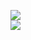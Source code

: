 [![](https://img.shields.io/badge/Made%20With-Github%20Spray-lightgrey.svg?style=for-the-badge&logo=github)](https://github.com/Annihil/github-spray#18581)  
[![](https://i.imgur.com/2DrTn0Z.gif)](https://github.com/Annihil/github-spray)